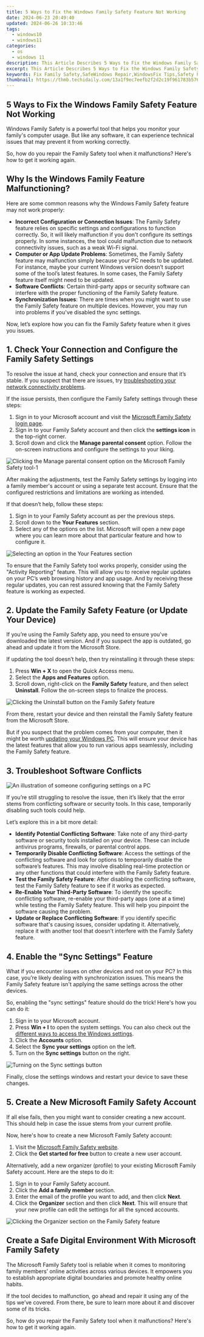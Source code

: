 ```yaml
---
title: 5 Ways to Fix the Windows Family Safety Feature Not Working
date: 2024-06-23 20:49:40
updated: 2024-06-26 10:33:46
tags:
  - windows10
  - windows11
categories:
  - os
  - windows 11
description: This Article Describes 5 Ways to Fix the Windows Family Safety Feature Not Working
excerpt: This Article Describes 5 Ways to Fix the Windows Family Safety Feature Not Working
keywords: Fix Family Safety,SafeWindows Repair,WindowsFix Tips,Safety Feature Fix,NotWorking FS Ways,Family Safety Update,Windows Safety Errors
thumbnail: https://thmb.techidaily.com/13a1f9ec7eefb2f2d2c19f961783b576aae3496864dc942793b7f634c661d531.jpg
---
```


## 5 Ways to Fix the Windows Family Safety Feature Not Working

 Windows Family Safety is a powerful tool that helps you monitor your family's computer usage. But like any software, it can experience technical issues that may prevent it from working correctly.

 So, how do you repair the Family Safety tool when it malfunctions? Here's how to get it working again.

## Why Is the Windows Family Feature Malfunctioning?

 Here are some common reasons why the Windows Family Safety feature may not work properly:

* **Incorrect Configuration or Connection Issues**: The Family Safety feature relies on specific settings and configurations to function correctly. So, it will likely malfunction if you don't configure its settings properly. In some instances, the tool could malfunction due to network connectivity issues, such as a weak Wi-Fi signal.
* **Computer or App Update Problems**: Sometimes, the Family Safety feature may malfunction simply because your PC needs to be updated. For instance, maybe your current Windows version doesn’t support some of the tool’s latest features. In some cases, the Family Safety feature itself might need to be updated.
* **Software Conflicts**: Certain third-party apps or security software can interfere with the proper functioning of the Family Safety feature.
* **Synchronization Issues**: There are times when you might want to use the Family Safety feature on multiple devices. However, you may run into problems if you've disabled the sync settings.

 Now, let’s explore how you can fix the Family Safety feature when it gives you issues.

## 1\. Check Your Connection and Configure the Family Safety Settings

 To resolve the issue at hand, check your connection and ensure that it’s stable. If you suspect that there are issues, try [troubleshooting your network connectivity problems](https://www.makeuseof.com/tag/7-simple-steps-diagnose-network-problem/).

 If the issue persists, then configure the Family Safety settings through these steps:

1. Sign in to your Microsoft account and visit the [Microsoft Family Safety login page](https://account.microsoft.com/family).
2. Sign in to your Family Safety account and then click the **settings icon** in the top-right corner.
3. Scroll down and click the **Manage parental consent** option. Follow the on-screen instructions and configure the settings to your liking.

![Clicking the Manage parental consent option on the Microsoft Family Safety tool-1](https://static1.makeuseofimages.com/wordpress/wp-content/uploads/2023/07/clicking-the-manage-parental-consent-option-on-the-microsoft-family-safety-tool-1.jpg)

 After making the adjustments, test the Family Safety settings by logging into a family member's account or using a separate test account. Ensure that the configured restrictions and limitations are working as intended.

 If that doesn’t help, follow these steps:

1. Sign in to your Family Safety account as per the previous steps.
2. Scroll down to the **Your Features** section.
3. Select any of the options on the list. Microsoft will open a new page where you can learn more about that particular feature and how to configure it.

![Selecting an option in the Your Features section](https://static1.makeuseofimages.com/wordpress/wp-content/uploads/2023/07/selecting-an-option-in-the-your-features-section.jpg)

 To ensure that the Family Safety tool works properly, consider using the "Activity Reporting" feature. This will allow you to receive regular updates on your PC’s web browsing history and app usage. And by receiving these regular updates, you can rest assured knowing that the Family Safety feature is working as expected.

## 2\. Update the Family Safety Feature (or Update Your Device)

 If you’re using the Family Safety app, you need to ensure you've downloaded the latest version. And if you suspect the app is outdated, go ahead and update it from the Microsoft Store.

 If updating the tool doesn’t help, then try reinstalling it through these steps:

1. Press **Win + X** to open the Quick Access menu.
2. Select the **Apps and Features** option.
3. Scroll down, right-click on the **Family Safety** feature, and then select **Uninstall**. Follow the on-screen steps to finalize the process.

![Clicking the Uninstall button on the Family Safety feature](https://static1.makeuseofimages.com/wordpress/wp-content/uploads/2023/07/clicking-the-uninstall-button-on-the-family-safety-feature.jpg)

 From there, restart your device and then reinstall the Family Safety feature from the Microsoft Store.

 But if you suspect that the problem comes from your computer, then it might be worth [updating your Windows PC](https://www.makeuseof.com/update-windows-manually/). This will ensure your device has the latest features that allow you to run various apps seamlessly, including the Family Safety feature.

## 3\. Troubleshoot Software Conflicts

![An illustration of someone configuring settings on a PC](https://static1.makeuseofimages.com/wordpress/wp-content/uploads/2022/08/An-illustration-of-someone-configuring-settings-on-a-PC.jpg)

 If you’re still struggling to resolve the issue, then it’s likely that the error stems from conflicting software or security tools. In this case, temporarily disabling such tools could help.

 Let’s explore this in a bit more detail:

* **Identify Potential Conflicting Software**: Take note of any third-party software or security tools installed on your device. These can include antivirus programs, firewalls, or parental control apps.
* **Temporarily Disable Conflicting Software**: Access the settings of the conflicting software and look for options to temporarily disable the software’s features. This may involve disabling real-time protection or any other functions that could interfere with the Family Safety feature.
* **Test the Family Safety Feature**: After disabling the conflicting software, test the Family Safety feature to see if it works as expected.
* **Re-Enable Your Third-Party Software**: To identify the specific conflicting software, re-enable your third-party apps (one at a time) while testing the Family Safety feature. This will help you pinpoint the software causing the problem.
* **Update or Replace Conflicting Software**: If you identify specific software that's causing issues, consider updating it. Alternatively, replace it with another tool that doesn’t interfere with the Family Safety feature.

## 4\. Enable the "Sync Settings" Feature

 What if you encounter issues on other devices and not on your PC? In this case, you’re likely dealing with synchronization issues. This means the Family Safety feature isn't applying the same settings across the other devices.

 So, enabling the "sync settings" feature should do the trick! Here's how you can do it:

1. Sign in to your Microsoft account.
2. Press **Win + I** to open the system settings. You can also check out the [different ways to access the Windows settings](https://www.makeuseof.com/windows-ways-to-open-system-settings/).
3. Click the **Accounts** option.
4. Select the **Sync your settings** option on the left.
5. Turn on the **Sync settings** button on the right.

![Turning on the Sync settings button](https://static1.makeuseofimages.com/wordpress/wp-content/uploads/2023/07/turning-on-the-sync-settings-button.jpg)

 Finally, close the settings windows and restart your device to save these changes.

## 5\. Create a New Microsoft Family Safety Account

 If all else fails, then you might want to consider creating a new account. This should help in case the issue stems from your current profile.

 Now, here's how to create a new Microsoft Family Safety account:

1. Visit the [Microsoft Family Safety website](https://account.microsoft.com/family).
2. Click the **Get started for free** button to create a new user account.

 Alternatively, add a new organizer (profile) to your existing Microsoft Family Safety account. Here are the steps to do it:

1. Sign in to your Family Safety account.
2. Click the **Add a family member** section.
3. Enter the email of the profile you want to add, and then click **Next**.
4. Click the **Organizer** section and then click **Next**. This will ensure that your new profile can edit the settings for all the synced accounts.

![Clicking the Organizer section on the Family Safety feature](https://static1.makeuseofimages.com/wordpress/wp-content/uploads/2023/07/clicking-the-organizer-section-on-the-family-safety-feature.jpg)

## Create a Safe Digital Environment With Microsoft Family Safety

 The Microsoft Family Safety tool is reliable when it comes to monitoring family members’ online activities across various devices. It empowers you to establish appropriate digital boundaries and promote healthy online habits.

 If the tool decides to malfunction, go ahead and repair it using any of the tips we’ve covered. From there, be sure to learn more about it and discover some of its tricks.

 So, how do you repair the Family Safety tool when it malfunctions? Here's how to get it working again.
